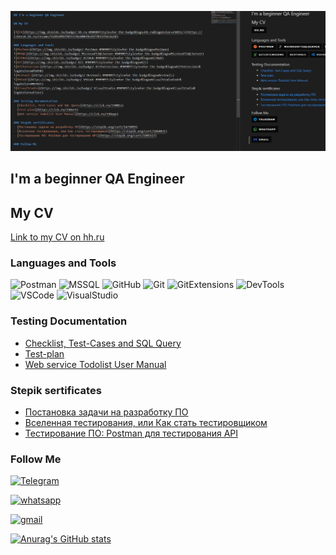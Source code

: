 ![Header](https://github.com/SvetlanaSherstobitova/SvetlanaSherstobitova/blob/main/assets/Header.png)

## I'm a beginner QA Engineer

## My CV

[Link to my CV on hh.ru](https://izhevsk.hh.ru/resume/51d9e89bff07e176e40039ed1f7033756c6a38)

### Languages and Tools
![Postman](https://img.shields.io/badge/-Postman-090909?style=for-the-badge&logo=Postman)
![MSSQL](https://img.shields.io/badge/-MicrosoftSQLServer-090909?style=for-the-badge&logo=MicrosoftSQLServer)
![GitHub](https://img.shields.io/badge/-GitHub-090909?style=for-the-badge&logo=GitHub)
![Git](https://img.shields.io/badge/-Git-090909?style=for-the-badge&logo=Git)
![GitExtensions](https://img.shields.io/badge/-GitExtensions-090909?style=for-the-badge&logo=GitExtensions&logoColor=4fb850)
![DevTools](https://img.shields.io/badge/-DevTools-090909?style=for-the-badge&logo=DevTools)
![VSCode](https://img.shields.io/badge/-VSCode-090909?style=for-the-badge&logo=VisualStudioCode&logoColor=0078d7)
![VisualStudio](https://img.shields.io/badge/-VisualStudio-090909?style=for-the-badge&logo=VisualStudio&logoColor=af7aee)

### Testing Documentation
- [Checklist, Test-Cases and SQL Query](https://clck.ru/33HNtn)
- [Test-plan](https://clck.ru/33DxrS)
- [Web service Todolist User Manual](https://clck.ru/33Dxqn)

### Stepik sertificates
- [Постановка задачи на разработку ПО](https://stepik.org/cert/1475099)
- [Вселенная тестирования, или Как стать тестировщиком](https://stepik.org/cert/1864031)
- [Тестирование ПО: Postman для тестирования API](https://stepik.org/cert/1905517)

### Follow Me

[![Telegram](https://img.shields.io/badge/-Telegram-090909?style=for-the-badge&logo=Telegram&logoColor=0088cc)](https://t.me/SvetlanaSherstobit)

[![whatsapp](https://img.shields.io/badge/-whatsapp-090909?style=for-the-badge&logo=whatsapp&logoColor=5FFC7B)](https://wa.me/79161953201)

[![gmail](https://img.shields.io/badge/-gmail-090909?style=for-the-badge&logo=gmail&logoColor=3357C0)](https://svsherstobit@gmail.соm)

[![Anurag's GitHub stats](https://github-readme-stats.vercel.app/api?username=SvetlanaSherstobitova)](https://github.com/anuraghazra/github-readme-stats)